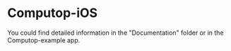 # Computop-iOS

You could find detailed information in the "Documentation" folder or in the Computop-example app.
